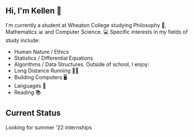 ## Hi, I'm Kellen 🐙
I'm currently a student at Wheaton College studying Philosophy 🤔, Mathematics 📊 and Computer Science. 💻
Specific interests in my fields of study include:
- Human Nature / Ethics
- Statistics / Differential Equations
- Algorithms / Data Structures.
Outside of school, I enjoy:
- Long Distance Running 🏃‍♂️
- Building Computers 🖥️
- Languages 💬
- Reading 📚
## Current Status
Looking for summer '22 internships
